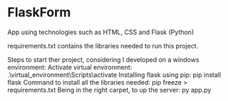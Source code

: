 # FlaskForm
App using technologies such as HTML, CSS and Flask (Python)

requirements.txt contains the libraries needed to run this project. 

Steps to start ther project, considering I developed on a windows environment:
Activate virtual environment: .\virtual_environment\Scripts\activate
Installing flask using pip: pip install flask
Command to install all the libraries needed: pip freeze > requirements.txt
Being in the right carpet, to up the server: py app.py
